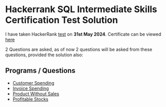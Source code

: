 # Hackerrank SQL Intermediate Skills Certification Test Solution

I have taken HackerRank [test](https://www.hackerrank.com/certificates/42a8f741ae4b) on __31st May 2024__. 
Certificate can be viewed [here](https://www.hackerrank.com/certificates/42a8f741ae4b)

2 Questions are asked, as of now 2 questions will be asked from these questions, provided the solution also:
## Programs / Questions

- [Customer Spending](Customer_Spending.txt)
- [Invoice Spending](Invoice_Spending.txt)
- [Product Without Sales](Product_Without_Sales.txt)
- [Profitable Stocks](Profitable_Stocks.txt)
